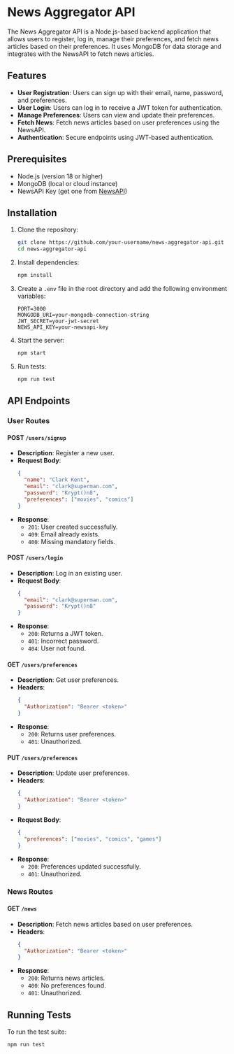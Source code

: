 # News Aggregator API

The News Aggregator API is a Node.js-based backend application that allows users to register, log in, manage their preferences, and fetch news articles based on their preferences. It uses MongoDB for data storage and integrates with the NewsAPI to fetch news articles.

## Features

- **User Registration**: Users can sign up with their email, name, password, and preferences.
- **User Login**: Users can log in to receive a JWT token for authentication.
- **Manage Preferences**: Users can view and update their preferences.
- **Fetch News**: Fetch news articles based on user preferences using the NewsAPI.
- **Authentication**: Secure endpoints using JWT-based authentication.

## Prerequisites

- Node.js (version 18 or higher)
- MongoDB (local or cloud instance)
- NewsAPI Key (get one from [NewsAPI](https://newsapi.org/))

## Installation

1. Clone the repository:
   ```bash
   git clone https://github.com/your-username/news-aggregator-api.git
   cd news-aggregator-api
   ```

2. Install dependencies:
   ```bash
   npm install
   ```

3. Create a `.env` file in the root directory and add the following environment variables:
   ```
   PORT=3000
   MONGODB_URI=your-mongodb-connection-string
   JWT_SECRET=your-jwt-secret
   NEWS_API_KEY=your-newsapi-key
   ```

4. Start the server:
   ```bash
   npm start
   ```

5. Run tests:
   ```bash
   npm run test
   ```

## API Endpoints

### User Routes

#### POST `/users/signup`
- **Description**: Register a new user.
- **Request Body**:
  ```json
  {
    "name": "Clark Kent",
    "email": "clark@superman.com",
    "password": "Krypt()n8",
    "preferences": ["movies", "comics"]
  }
  ```
- **Response**:
  - `201`: User created successfully.
  - `409`: Email already exists.
  - `400`: Missing mandatory fields.

#### POST `/users/login`
- **Description**: Log in an existing user.
- **Request Body**:
  ```json
  {
    "email": "clark@superman.com",
    "password": "Krypt()n8"
  }
  ```
- **Response**:
  - `200`: Returns a JWT token.
  - `401`: Incorrect password.
  - `404`: User not found.

#### GET `/users/preferences`
- **Description**: Get user preferences.
- **Headers**:
  ```json
  {
    "Authorization": "Bearer <token>"
  }
  ```
- **Response**:
  - `200`: Returns user preferences.
  - `401`: Unauthorized.

#### PUT `/users/preferences`
- **Description**: Update user preferences.
- **Headers**:
  ```json
  {
    "Authorization": "Bearer <token>"
  }
  ```
- **Request Body**:
  ```json
  {
    "preferences": ["movies", "comics", "games"]
  }
  ```
- **Response**:
  - `200`: Preferences updated successfully.
  - `401`: Unauthorized.

### News Routes

#### GET `/news`
- **Description**: Fetch news articles based on user preferences.
- **Headers**:
  ```json
  {
    "Authorization": "Bearer <token>"
  }
  ```
- **Response**:
  - `200`: Returns news articles.
  - `400`: No preferences found.
  - `401`: Unauthorized.



## Running Tests

To run the test suite:
```bash
npm run test
```


